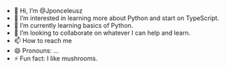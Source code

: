 - 👋 Hi, I’m @Jponceleusz
- 👀 I’m interested in learning more about Python and start on TypeScript.
- 🌱 I’m currently learning basics of Python.
- 💞️ I’m looking to collaborate on whatever I can help and learn.
- 📫 How to reach me 
- 😄 Pronouns: ...
- ⚡ Fun fact: I like mushrooms.

<!---
Jponceleusz/Jponceleusz is a ✨ special ✨ repository because its `README.md` (this file) appears on your GitHub profile.
You can click the Preview link to take a look at your changes.
--->
